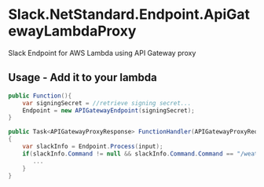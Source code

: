 # Slack.NetStandard.Endpoint.ApiGatewayLambdaProxy
Slack Endpoint for AWS Lambda using API Gateway proxy

## Usage - Add it to your lambda

```csharp
public Function(){
    var signingSecret = //retrieve signing secret...
    Endpoint = new APIGatewayEndpoint(signingSecret);
}

public Task<APIGatewayProxyResponse> FunctionHandler(APIGatewayProxyRequest input)
{
    var slackInfo = Endpoint.Process(input);
    if(slackInfo.Command != null && slackInfo.Command.Command == "/weather"){
       ...
    }
}
```
